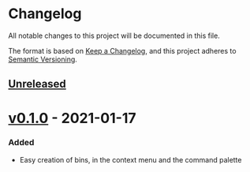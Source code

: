 # Changelog
All notable changes to this project will be documented in this file.

The format is based on [Keep a Changelog](https://keepachangelog.com/en/1.0.0/),
and this project adheres to [Semantic Versioning](https://semver.org/spec/v2.0.0.html).

## [Unreleased]

# [v0.1.0] - 2021-01-17
### Added

- Easy creation of bins, in the context menu and the command palette

[unreleased]: https://github.com/readthedocs-fr/bin-vscode/compare/v0.1.0...HEAD
[v0.1.0]: https://github.com/readthedocs-fr/bin-vscode/releases/tag/v0.1.0
